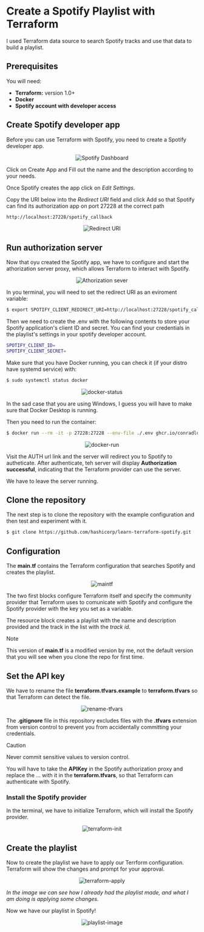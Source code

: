 # Create a Spotify Playlist with Terraform
I used Terraform data source to search Spotify tracks and use that data to build a playlist.

## Prerequisites
You will need:

- **Terraform:** version 1.0+
- **Docker**
- **Spotify account with developer access**


## Create Spotify developer app
Before you can use Terraform with Spotify, you need to create a Spotify developer app.

<div align="center">
    <img src="assets/images/spotify-dashboard.png" alt="Spotify Dashboard" />
</div>


Click on Create App and Fill out the name and the description according to your needs.

Once Spotify creates the app click on *Edit Settings*.

Copy the URI below into the *Redirect URI* field and click Add so that Spotify can find its authorization app on port 27228 at the correct path


```sh
http://localhost:27228/spotify_callback
```


<div align="center">
    <img src="assets/images/redirect-uri.png" alt="Redirect URI" />
</div>


## Run authorization server
Now that oyu created the Spotify app, we have to configure and start the athorization server proxy, which allows Terraform to interact with Spotify.

<div align="center">
    <img src="assets/images/proxy.png" alt="Athorization sever" />
</div>

In you terminal, you will need to set the redirect URI as an eviroment variable:

```sh
$ export SPOTIFY_CLIENT_REDIRECT_URI=http://localhost:27228/spotify_callback
```

Then we need to create the .env with the following contents to store your Spotify application's client ID and secret. You can find your credentials in the playlist's settings in your spotify developer account.

```sh
SPOTIFY_CLIENT_ID=
SPOTIFY_CLIENT_SECRET=
```

Make sure that you have Docker running, you can check it (if your distro have systemd service) with:

```sh
$ sudo systemctl status docker
```

<div align="center">
    <img src="assets/images/docker-status.png" alt="docker-status" />
</div>

In the sad case that you are using Windows, I guess you will have to make sure that Docker Desktop is running.


Then you need to run the container:

```sh
$ docker run --rm -it -p 27228:27228 --env-file ./.env ghcr.io/conradludgate/spotify-auth-proxy
```

<div align="center">
    <img src="assets/images/docker-run3.png" alt="docker-run" />
</div>

Visit the AUTH url link and the server will redirect you to Spotify to autheticate. After authenticate, teh server will display **Authorization successful**, indicating that the Terraform provider can use the server.

We have to leave the server running.

## Clone the repository

The next step is to clone the repository with the example configuration and then test and experiment with it.


```sh
$ git clone https://github.com/hashicorp/learn-terraform-spotify.git
```

## Configuration

The **main.tf** contains the Terraform configuration that searches Spotify and creates the playlist. 

<div align="center">
    <img src="assets/images/maintf.png" alt="maintf" />
</div>

The two first blocks configure Terraform itself and specify the community provider that Terraform uses to comunicate with Spotify and configure the Spotify provider with the key you set as a variable.

The resource block creates a playlist with the name and description provided and the track in the list with the *track id*.

>[!NOTE]
> This version of **main.tf** is a modified version by me, not the default version that you will see when you clone the repo for first time.

## Set the API key

We have to rename the file **terraform.tfvars.example** to **terraform.tfvars** so that Terraform can detect the file.

<div align="center">
    <img src="assets/images/rename.png" alt="rename-tfvars" />
</div>

The **.gitignore** file in this repository excludes files with the **.tfvars** extension from version control to prevent you from accidentally committing your credentials.

>[!CAUTION]
> Never commit sensitive values to version control.

You will have to take the **APIKey** in the Spotify authorization proxy and replace the ... with it in the **terraform.tfvars**, so that Terraform can authenticate with Spotify.

### Install the Spotify provider

In the terminal, we have to initialize Terraform, which will install the Spotify provider.

<div align="center">
    <img src="assets/images/terraform-init.png" alt="terraform-init" />
</div>

## Create the playlist

Now to create the playlist we have to apply our Terrform configuration. Terraform will show the changes and prompt for your approval.

<div align="center">
    <img src="assets/images/terraform-apply.png" alt="terraform-apply" />
</div>

*In the image we can see how I already had the playlist made, and what I am doing is applying some changes.*

Now we have our playlist in Spotify!

<div align="center">
    <img src="assets/images/playlist.png" alt="playlist-image" />
</div>